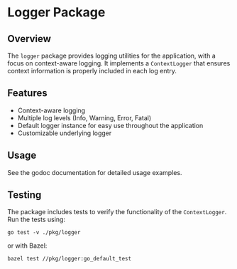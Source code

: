 # Logger Package

## Overview

The `logger` package provides logging utilities for the application, with a focus on context-aware logging. It implements a `ContextLogger` that ensures context information is properly included in each log entry.

## Features

- Context-aware logging
- Multiple log levels (Info, Warning, Error, Fatal)
- Default logger instance for easy use throughout the application
- Customizable underlying logger

## Usage

See the godoc documentation for detailed usage examples.

## Testing

The package includes tests to verify the functionality of the `ContextLogger`. Run the tests using:

```
go test -v ./pkg/logger
```

or with Bazel:

```
bazel test //pkg/logger:go_default_test
```